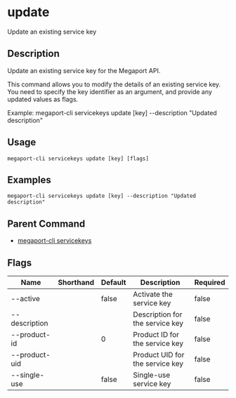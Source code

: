 # update

Update an existing service key

## Description

Update an existing service key for the Megaport API.

This command allows you to modify the details of an existing service key.
You need to specify the key identifier as an argument, and provide any updated values as flags.

Example:
  megaport-cli servicekeys update [key] --description "Updated description"



## Usage

```
megaport-cli servicekeys update [key] [flags]
```

## Examples

```
megaport-cli servicekeys update [key] --description "Updated description"
```

## Parent Command

* [megaport-cli servicekeys](servicekeys.md)




## Flags

| Name | Shorthand | Default | Description | Required |
|------|-----------|---------|-------------|----------|
| --active |  | false | Activate the service key | false |
| --description |  |  | Description for the service key | false |
| --product-id |  | 0 | Product ID for the service key | false |
| --product-uid |  |  | Product UID for the service key | false |
| --single-use |  | false | Single-use service key | false |



